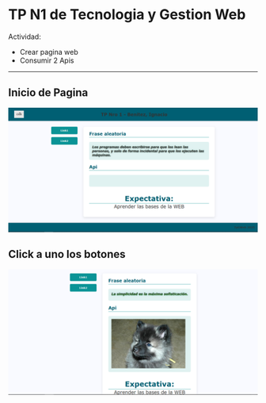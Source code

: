 # TP N1 de Tecnologia y Gestion Web
Actividad:
- Crear pagina web
- Consumir 2 Apis

--- 
## Inicio de Pagina
<img src="img/image.png"/>

## Click a uno los botones
<img src="img/api.png">